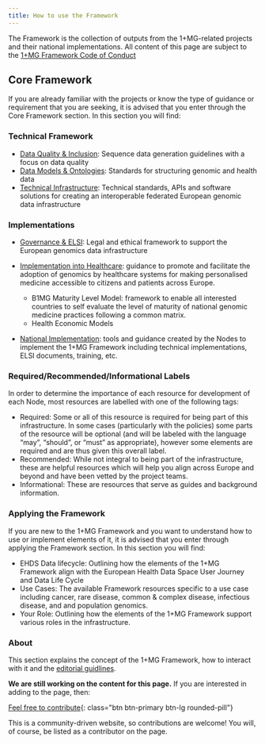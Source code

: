 ```yaml
---
title: How to use the Framework
---
```


The Framework is the collection of outputs from the 1+MG-related projects and their national implementations. All content of this page are subject to the <a href="{{ '/code-of-conduct' | relative_url }}">1+MG Framework Code of Conduct</a>

## Core Framework

If you are already familiar with the projects or know the type of guidance or requirement that you are seeking, it is advised that you enter through the Core Framework section.  In this section you will find:

### Technical Framework

* <a href="{{ '/data-quality-inclusion' | relative_url }}">Data Quality & Inclusion</a>: Sequence data generation guidelines with a focus on data quality
* <a href="{{ '/data-models-ontologies' | relative_url }}">Data Models & Ontologies</a>: Standards for structuring genomic and health data
* <a href="{{ '/technical-infrastructure' | relative_url }}">Technical Infrastructure</a>: Technical standards, APIs and software solutions for creating an interoperable federated European genomic data infrastructure

### Implementations

* <a href="{{ '/governance-elsi' | relative_url }}">Governance & ELSI</a>: Legal and ethical framework to support the European genomics data infrastructure

* <a href="{{ '/genomics-into-healthcare' | relative_url }}">Implementation into Healthcare</a>: guidance to promote and facilitate the adoption of genomics by healthcare systems for making personalised medicine accessible to citizens and patients across Europe.

    * B1MG Maturity Level Model: framework to enable all interested countries to self evaluate the level of maturity of national genomic medicine practices following a common matrix.
    * Health Economic Models

* <a href="{{ '/national-implementation' | relative_url }}">National Implementation</a>: tools and guidance created by the Nodes to implement the 1+MG Framework including technical implementations, ELSI documents, training, etc.

### Required/Recommended/Informational Labels 
In order to determine the importance of each resource for development of each Node, most resources are labelled with one of the following tags:

* Required: Some or all of this resource is required for being part of this infrastructure.  In some cases (particularly with the policies) some parts of the resource will be optional (and will be labeled with the language “may”, “should”, or “must” as appropriate), however some elements are required and are thus given this overall label.
* Recommended: While not integral to being part of the infrastructure, these are helpful resources which will help you align across Europe and beyond and have been vetted by the project teams.
* Informational: These are resources that serve as guides and background information.


### Applying the Framework
If you are new to the 1+MG Framework and you want to understand how to use or implement elements of it, it is advised that you enter through applying the Framework section.  In this section you will find:

* EHDS Data lifecycle: Outlining how the elements of the 1+MG Framework align with the European Health Data Space User Journey and Data Life Cycle
* Use Cases: The available Framework resources specific to a use case including cancer, rare disease, common & complex disease, infectious disease, and and population genomics.
* Your Role: Outlining how the elements of the 1+MG Framework support various roles in the infrastructure.

### About
This section explains the concept of the 1+MG Framework, how to interact with it and the <a href="{{ '/editorial_guidelines' | relative_url }}">editorial guidlines</a>. 




**We are still working on the content for this page.** If you are interested in adding to the page, then:

[Feel free to contribute](how_to_contribute){: class="btn btn-primary btn-lg rounded-pill"}

This is a community-driven website, so contributions are welcome! You will, of course, be listed as a contributor on the page.